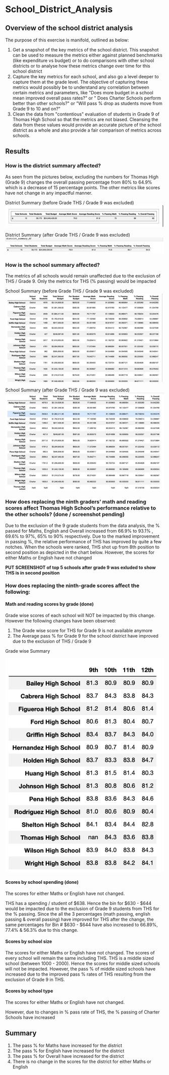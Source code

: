 # School_District_Analysis
 
## Overview of the school district analysis

The purpose of this exercise is manifold, outlined as below:
1. Get a snapshot of the key metrics of the school district. This snapshot can be used to measure the metrics either against planned benchmarks (like expenditure vs budget) or to do comparisons with other school districts or to analyse how these metrics change over time for this school district
2. Capture the key metrics for each school, and also go a level deeper to capture them at the grade level. The objective of capturing these metrics would possibly be to understand any correlation between certain metrics and parameters, like "Does more budget in a school mean improved overall pass rates?" or " Does Charter Schools perform better than other schools?" or "Will pass % drop as students move from Grade 9 to 10 and on?"
3. Clean the data from "contentious" evaluation of students in Grade 9 of Thomas High School so that the metrics are not biased. Cleansing the data from these values would provide an accurate picture of the school district as a whole and also provide a fair comparison of metrics across schools. 

## Results

### How is the district summary affected? 

As seen from the pictures below, excluding the numbers for Thomas High (Grade 9) changes the overall passing percentage from 80% to 64.9% which is a decrease of 15 percentage points. The other metrics like scores have not change in any impactful manner.

District Summary (before Grade THS / Grade 9 was excluded)
   ![](District_Before_changes.png?raw=true)
   
   
District Summary (after Grade THS / Grade 9 was excluded)
   ![](District_After_changes.png?raw=true)


 
### How is the school summary affected? 

The metrics of all schools would remain unaffected due to the exclusion of THS / Grade 9. Only the metrics for THS (% passing) would be impacted 

School Summary (before Grade THS / Grade 9 was excluded)
    ![](school_summary_before.png?raw=true)
    
    
School Summary (after Grade THS / Grade 9 was excluded)
    ![](school_summary_after.png?raw=true)

### How does replacing the ninth graders’ math and reading scores affect Thomas High School’s performance relative to the other schools? (done / screenshot pending)

Due to the exclusion of the 9 grade students from the data analysis, the % passed for Maths, English and Overall increased from 66.9% to 93.1% , 69.6% to 97%, 65% to 90% respectively. Due to the marked improvement in passing %, the relative performance of THS has improved by quite a few notches. When the schools were ranked, THS shot up from 8th position to second position as depicted in the chart below. 
However, the scores for either Maths or English have not changed

**PUT SCREENSHOT of top 5 schools after grade 9 was exluded to show THS is in second position**


### How does replacing the ninth-grade scores affect the following:

#### Math and reading scores by grade (done)

Grade wise scores of each school will NOT be impacted by this change. However the following changes have been observed:

1. The Grade wise score for THS for Grade 9 is not available anymore
2. The Average pass % for Grade 9 for the school district have improved due to the exclusion of THS / Grade 9

Grade wise Summary 

  ![](Grade_wise_scores.png?raw=true)
  
  

#### Scores by school spending (done)

The scores for either Maths or English have not changed.

THS has a spending / student of $638. Hence the bin for $630 - $644 would be impacted due to the exclusion of Grade 9 students from THS for the % passing. Since the all the 3 percentages (math passing, english passing & overall passing) have improved for THS after the change, the same percentages for Bin # $630 - $644 have also increased to 66.89%, 77.4% & 56.3% due to this change.

    
#### Scores by school size

The scores for either Maths or English have not changed.
The scores of every school will remain the same including THS. THS is a middle sized school (between 1000 - 2000). Hence the scores for middle sized schools will not be impacted. However, the pass % of middle sized schools have increased due to the improved pass % rates of THS resulting from the exclusion of Grade 9 in THS.


#### Scores by school type
The scores for either Maths or English have not changed.

However, due to changes in % pass rate of THS, the % passing of Charter Schools have increased

## Summary

1. The pass % for Maths have increased for the district
2. The pass % for English have increased for the district
3. The pass % for Overall have increased for the district
4. There is no change in the scores for the district for either Maths or English

